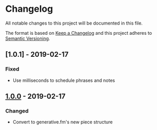 # Changelog

All notable changes to this project will be documented in this file.

The format is based on [Keep a Changelog](http://keepachangelog.com/en/1.0.0/)
and this project adheres to [Semantic Versioning](http://semver.org/spec/v2.0.0.html).

## [1.0.1] - 2019-02-17

### Fixed

- Use milliseconds to schedule phrases and notes

## [1.0.0] - 2019-02-17

### Changed

- Convert to generative.fm's new piece structure

[1.0.0]: https://github.com/generative-music/piece-aisatsana/compare/v0.1.0...v1.0.0
